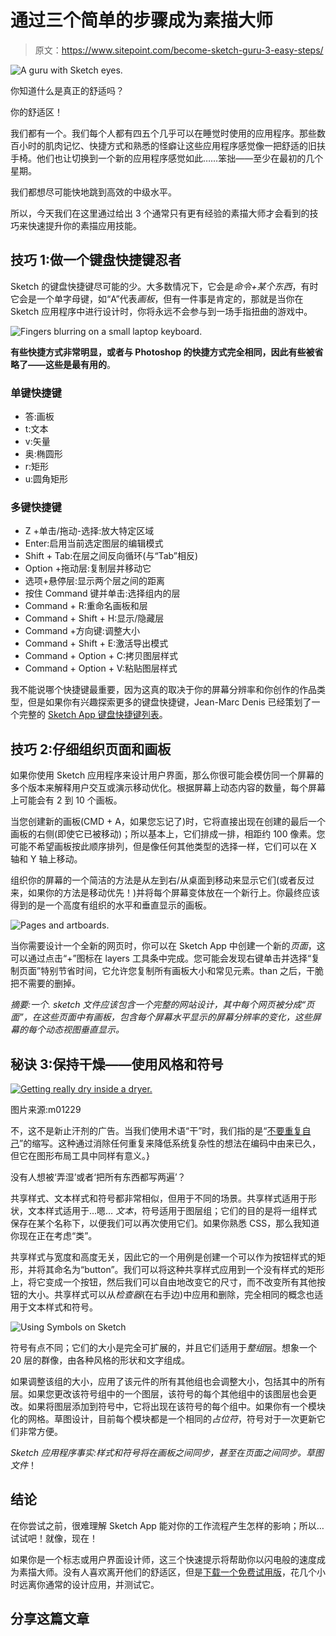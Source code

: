 # 通过三个简单的步骤成为素描大师

> 原文：<https://www.sitepoint.com/become-sketch-guru-3-easy-steps/>

![A guru with Sketch eyes.](img/e3dee9f16fafed37f650cff4920b4a05.png)

你知道什么是真正的舒适吗？

你的舒适区！

我们都有一个。我们每个人都有四五个几乎可以在睡觉时使用的应用程序。那些数百小时的肌肉记忆、快捷方式和熟悉的怪癖让这些应用程序感觉像一把舒适的旧扶手椅。他们也让切换到一个新的应用程序感觉如此……笨拙——至少在最初的几个星期。

我们都想尽可能快地跳到高效的中级水平。

所以，今天我们在这里通过给出 3 个通常只有更有经验的素描大师才会看到的技巧来快速提升你的素描应用技能。

## 技巧 1:做一个键盘快捷键忍者

Sketch 的键盘快捷键尽可能的少。大多数情况下，它会是*命令+某个东西*，有时它会是一个单字母键，如“A”代表*画板*，但有一件事是肯定的，那就是当你在 Sketch 应用程序中进行设计时，你将永远不会参与到一场手指扭曲的游戏中。

![Fingers blurring on a small laptop keyboard.](img/e87e2f89c58e3c095a8c330d69cfc4e6.png)

**有些快捷方式非常明显，或者与 Photoshop 的快捷方式完全相同，因此有些被省略了——这些是最有用的**。

### 单键快捷键

*   答:画板
*   t:文本
*   v:矢量
*   奥:椭圆形
*   r:矩形
*   u:圆角矩形

### 多键快捷键

*   Z +单击/拖动-选择:放大特定区域
*   Enter:启用当前选定图层的编辑模式
*   Shift + Tab:在层之间反向循环(与“Tab”相反)
*   Option +拖动层:复制层并移动它
*   选项+悬停层:显示两个层之间的距离
*   按住 Command 键并单击:选择组内的层
*   Command + R:重命名画板和层
*   Command + Shift + H:显示/隐藏层
*   Command +方向键:调整大小
*   Command + Shift + E:激活导出模式
*   Command + Option + C:拷贝图层样式
*   Command + Option + V:粘贴图层样式

我不能说哪个快捷键最重要，因为这真的取决于你的屏幕分辨率和你创作的作品类型，但是如果你有兴趣探索更多的键盘快捷键，Jean-Marc Denis 已经策划了一个完整的 [Sketch App 键盘快捷键列表](https://medium.com/@jm_denis/sketch-keyboard-shortcuts-42c06583ae83)。

## 技巧 2:仔细组织页面和画板

如果你使用 Sketch 应用程序来设计用户界面，那么你很可能会模仿同一个屏幕的多个版本来解释用户交互或演示移动优化。根据屏幕上动态内容的数量，每个屏幕上可能会有 2 到 10 个画板。

当您创建新的画板(CMD + A，如果您忘记了)时，它将直接出现在创建的最后一个画板的右侧(即使它已被移动)；所以基本上，它们排成一排，相距约 100 像素。您可能不希望画板按此顺序排列，但是像任何其他类型的选择一样，它们可以在 X 轴和 Y 轴上移动。

组织你的屏幕的一个简洁的方法是从左到右/从桌面到移动来显示它们(或者反过来，如果你的方法是移动优先！)并将每个屏幕变体放在一个新行上。你最终应该得到的是一个高度有组织的水平和垂直显示的画板。

![Pages and artboards.](img/dcf3433ae5690b23be020a13285cb6a3.png)

当你需要设计一个全新的网页时，你可以在 Sketch App 中创建一个新的*页面*，这可以通过点击“+”图标在 layers 工具条中完成。您可能会发现右键单击并选择“复制页面”特别节省时间，它允许您复制所有画板大小和常见元素。than 之后，干脆把不需要的删掉。

*摘要:一个. sketch 文件应该包含一个完整的网站设计，其中每个网页被分成“页面”，在这些页面中有画板，包含每个屏幕水平显示的屏幕分辨率的变化，这些屏幕的每个动态视图垂直显示。*

## 秘诀 3:保持干燥——使用风格和符号

[![Getting really dry inside a dryer.](img/a62876f0f97033d9aaec95b7b33b72aa.png)](https://www.flickr.com/photos/39908901@N06/8644697472/)

图片来源:m01229

不，这不是新止汗剂的广告。当我们使用术语“干”时，我们指的是“[不要重复自己](http://en.wikipedia.org/wiki/Don't_repeat_yourself)”的缩写。这种通过消除任何重复来降低系统复杂性的想法在编码中由来已久，但它在图形布局工具中同样有意义。}

没有人想被‘弄湿’或者‘把所有东西都写两遍’？

共享样式、文本样式和符号都非常相似，但用于不同的场景。共享样式适用于形状，文本样式适用于…嗯… *文本*，符号适用于图层组；它们的目的是将一组样式保存在某个名称下，以便我们可以再次使用它们。如果你熟悉 CSS，那么我知道你现在正在考虑“类”。

共享样式与宽度和高度无关，因此它的一个用例是创建一个可以作为按钮样式的矩形，并将其命名为“button”。我们可以将这种共享样式应用到一个没有样式的矩形上，将它变成一个按钮，然后我们可以自由地改变它的尺寸，而不改变所有其他按钮的大小。共享样式可以从*检查器*(在右手边)中应用和删除，完全相同的概念也适用于文本样式和符号。

![Using Symbols on Sketch](img/a23199decec5c17d2079dd570f138d8f.png)

符号有点不同；它们的大小是完全可扩展的，并且它们适用于*整组*层。想象一个 20 层的群像，由各种风格的形状和文字组成。

如果调整该组的大小，应用了该元件的所有其他组也会调整大小，包括其中的所有层。如果您更改该符号组中的一个图层，该符号的每个其他组中的该图层也会更改。如果将图层添加到符号中，它将出现在该符号的每个组中。如果你有一个模块化的网格。草图设计，目前每个模块都是一个相同的*占位符*，符号对于一次更新它们非常方便。

*Sketch 应用程序事实:样式和符号将在画板之间同步，甚至在页面之间同步。草图文件*！

## 结论

在你尝试之前，很难理解 Sketch App 能对你的工作流程产生怎样的影响；所以…试试吧！就像，现在！

如果你是一个标志或用户界面设计师，这三个快速提示将帮助你以闪电般的速度成为素描大师。没有人喜欢离开他们的舒适区，但是[下载一个免费试用版](http://bohemiancoding.com/sketch/)，花几个小时远离你通常的设计应用，并测试它。

## 分享这篇文章